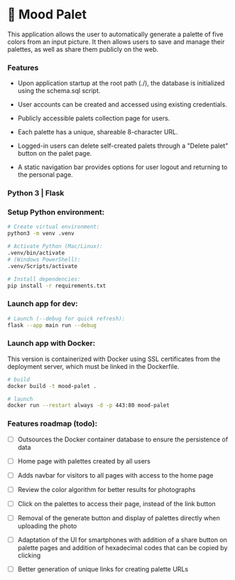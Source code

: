 # 🎨 Mood Palet

This application allows the user to automatically generate a palette of five colors from an input picture. It then allows users to save and manage their palettes, as well as share them publicly on the web.

### Features

- Upon application startup at the root path (./), the database is initialized using the schema.sql script.


- User accounts can be created and accessed using existing credentials.


- Publicly accessible palets collection page for users.


- Each palette has a unique, shareable 8-character URL.


- Logged-in users can delete self-created palets through a "Delete palet" button on the palet page.


- A static navigation bar provides options for user logout and returning to the personal page.

### Python 3 | Flask

### Setup Python environment:

```bash
# Create virtual environment:
python3 -m venv .venv

# Activate Python (Mac/Linux):
.venv/bin/activate
# (Windows PowerShell):
.venv/Scripts/activate

# Install dependencies:
pip install -r requirements.txt
```

### Launch app for dev:

```bash
# Launch (--debug for quick refresh):
flask --app main run --debug
```

### Launch app with Docker:

This version is containerized with Docker using SSL certificates from the deployment server, which must be linked in the Dockerfile.

```bash
# build
docker build -t mood-palet .

# launch
docker run --restart always -d -p 443:80 mood-palet
```

### Features roadmap (todo):
- [ ] Outsources the Docker container database to ensure the persistence of data

- [ ] Home page with palettes created by all users

- [ ] Adds navbar for visitors to all pages with access to the home page

- [ ] Review the color algorithm for better results for photographs

- [ ] Click on the palettes to access their page, instead of the link button

- [ ] Removal of the generate button and display of palettes directly when uploading the photo

- [ ] Adaptation of the UI for smartphones with addition of a share button on palette pages and addition of hexadecimal codes that can be copied by clicking

- [ ] Better generation of unique links for creating palette URLs
